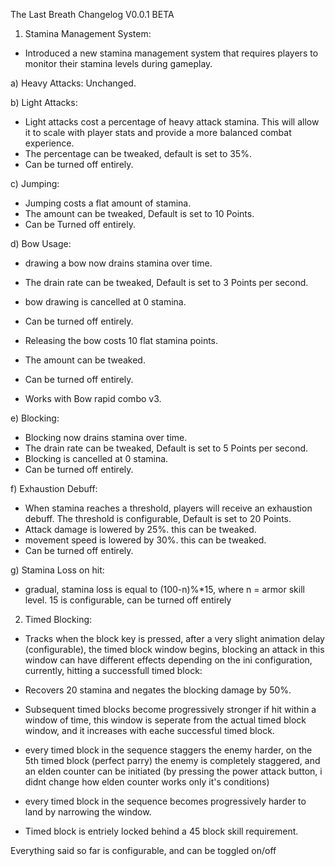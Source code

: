 The Last Breath Changelog V0.0.1 BETA

1) Stamina Management System:
- Introduced a new stamina management system that requires players to monitor their stamina levels during gameplay.

a) Heavy Attacks:
Unchanged.

b) Light Attacks:
- Light attacks cost a percentage of heavy attack stamina. This will allow it to scale with player stats and provide a more balanced combat experience.
- The percentage can be tweaked, default is set to 35%.
- Can be turned off entirely.

c) Jumping:
- Jumping costs a flat amount of stamina.
- The amount can be tweaked, Default is set to 10 Points.
- Can be Turned off entirely.

d) Bow Usage:
- drawing a bow now drains stamina over time.
- The drain rate can be tweaked, Default is set to 3 Points per second.
- bow drawing is cancelled at 0 stamina.
- Can be turned off entirely.

- Releasing the bow costs 10 flat stamina points.
- The amount can be tweaked.
- Can be turned off entirely.
- Works with Bow rapid combo v3.

e) Blocking:
- Blocking now drains stamina over time.
- The drain rate can be tweaked, Default is set to 5 Points per second.
- Blocking is cancelled at 0 stamina.
- Can be turned off entirely.

f) Exhaustion Debuff:
- When stamina reaches a threshold, players will receive an exhaustion debuff. The threshold is configurable, Default is set to 20 Points.
- Attack damage is lowered by 25%. this can be tweaked.
- movement speed is lowered by 30%. this can be tweaked.
- Can be turned off entirely.

g) Stamina Loss on hit:
- gradual, stamina loss is equal to (100-n)%*15, where n = armor skill level. 15 is configurable, can be turned off entirely

2) Timed Blocking:
- Tracks when the block key is pressed, after a very slight animation delay (configurable), the timed block window begins, blocking an attack in this window can have different effects depending on the ini configuration, currently, hitting a successfull timed block:
- Recovers 20 stamina and negates the blocking damage by 50%.

- Subsequent timed blocks become progressively stronger if hit within a window of time, this window is seperate from the actual timed block window, and it increases with eache successful timed block.

- every timed block in the sequence staggers the enemy harder, on the 5th timed block (perfect parry) the enemy is completely staggered, and an elden counter can be initiated (by pressing the power attack button, i didnt change how elden counter works only it's conditions)

- every timed block in the sequence becomes progressively harder to land by narrowing the window.

- Timed block is entriely locked behind a 45 block skill requirement.


Everything said so far is configurable, and can be toggled on/off
